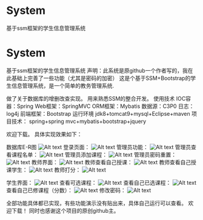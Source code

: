 # System
基于ssm框架的学生信息管理系统
# System
基于ssm框架的学生信息管理系统
声明：此系统是原github一个作者写的，我在此基础上完善了一些功能（尤其是密码的加密）
这是个基于SSM+Bootstrap的学生信息管理系统，是一个简单的教务管理系统.

做了关于数据库的增删改查实现。
用来熟悉SSM的整合开发。
使用技术 
IOC容器：Spring Web框架：SpringMVC 
ORM框架：Mybatis 
数据源：C3P0 
日志：log4j 
前端框架：Bootstrap 
运行环境 jdk8+tomcat9+mysql+Eclipse+maven
项目技术： spring+spring mvc+mybatis+bootstrap+jquery

欢迎下载。
具体实现效果如下：

数据库E-R图
![Alt text](https://github.com/HelloWorldLPL/ima-folder/blob/23b77e990cfc630f9d26b581706b8ebb94dd043f/ER.png)
登录页面：
![Alt text](https://github.com/HelloWorldLPL/ima-folder/blob/23b77e990cfc630f9d26b581706b8ebb94dd043f/1.png)
管理员功能：
![Alt text](https://github.com/HelloWorldLPL/ima-folder/blob/23b77e990cfc630f9d26b581706b8ebb94dd043f/admin.png)
管理员查看课程名单：
![Alt text](https://github.com/HelloWorldLPL/ima-folder/blob/23b77e990cfc630f9d26b581706b8ebb94dd043f/管理员课程名单.png)
管理员添加课程：
![Alt text](https://github.com/HelloWorldLPL/ima-folder/blob/23b77e990cfc630f9d26b581706b8ebb94dd043f/添加课程.png)
管理员密码重置：
![Alt text](https://github.com/HelloWorldLPL/ima-folder/blob/23b77e990cfc630f9d26b581706b8ebb94dd043f/管理员密码重置.png)
教师界面：
![Alt text](https://github.com/HelloWorldLPL/ima-folder/blob/23b77e990cfc630f9d26b581706b8ebb94dd043f/teacher.png)
教师查看自己授课：
![Alt text](https://github.com/HelloWorldLPL/ima-folder/blob/23b77e990cfc630f9d26b581706b8ebb94dd043f/我的授课.png)
教师查看自己授课学生：
![Alt text](https://github.com/HelloWorldLPL/ima-folder/blob/23b77e990cfc630f9d26b581706b8ebb94dd043f/打分.png)
教师打分：
![Alt text](https://github.com/HelloWorldLPL/ima-folder/blob/23b77e990cfc630f9d26b581706b8ebb94dd043f/具体打分.png)

学生界面：
![Alt text](https://github.com/HelloWorldLPL/ima-folder/blob/23b77e990cfc630f9d26b581706b8ebb94dd043f/student.png)
查看可选课程：
![Alt text](https://github.com/HelloWorldLPL/ima-folder/blob/23b77e990cfc630f9d26b581706b8ebb94dd043f/学生课程列表.png)
查看自己已选课程：
![Alt text](https://github.com/HelloWorldLPL/ima-folder/blob/23b77e990cfc630f9d26b581706b8ebb94dd043f/已选课程.png)
查看自己已修课程（分数）：
![Alt text](https://github.com/HelloWorldLPL/ima-folder/blob/23b77e990cfc630f9d26b581706b8ebb94dd043f/成绩.png)
修改密码：
![Alt text](https://github.com/HelloWorldLPL/ima-folder/blob/23b77e990cfc630f9d26b581706b8ebb94dd043f/学生修改密码.png)



全部功能具体都已实现，有些功能演示没有贴出来，具体自己运行可以查看。
欢迎下载！
同时也感谢这个项目的原创github主。
